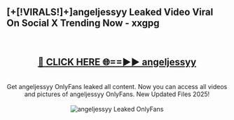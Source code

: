 <h2>[+[!VIRALS!]+]angeljessyy Leaked Video Viral On Social X Trending Now - xxgpg</h2>
<br>
<div align="center">
<h2><a href="https://libra.edu.pl?angeljessyy" rel="nofollow">🔴 CLICK HERE 🌐==►► angeljessyy</a></h2>
<br>
Get angeljessyy OnlyFans leaked all content. Now you can access all videos and pictures of angeljessyy OnlyFans. New Updated Files 2025!
<br>
<br>
<a href="https://libra.edu.pl?angeljessyy" rel="nofollow" data-target="animated-image.originalLink"><img src="https://i.ibb.co.com/WyWwxjT/player-gif2.gif" alt="angeljessyy Leaked OnlyFans" style="max-width: 100%; display: inline-block;" data-target="animated-image.originalImage"></a>
</div>
<br>